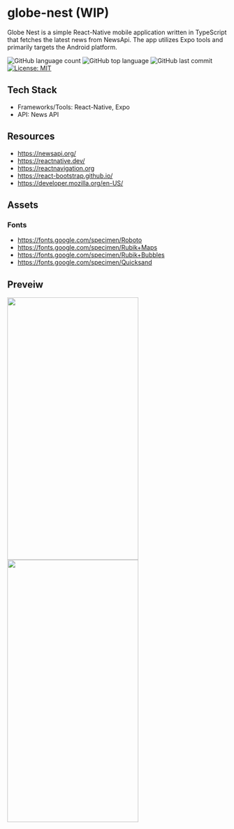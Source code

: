 # globe-nest (WIP)
Globe Nest is a simple React-Native mobile application written in TypeScript that fetches the latest news from NewsApi. The app utilizes Expo tools and primarily targets the Android platform.

![GitHub language count](https://img.shields.io/github/languages/count/m0rningdawning/globe-nest)
![GitHub top language](https://img.shields.io/github/languages/top/m0rningdawning/globe-nest) 
![GitHub last commit](https://img.shields.io/github/last-commit/m0rningdawning/globe-nest)
[![License: MIT](https://img.shields.io/badge/License-MIT-green.svg)](https://opensource.org/licenses/MIT)

## Tech Stack
- Frameworks/Tools: React-Native, Expo
- API: News API

## Resources
- https://newsapi.org/
- https://reactnative.dev/
- https://reactnavigation.org
- https://react-bootstrap.github.io/
- https://developer.mozilla.org/en-US/

## Assets
### Fonts
- https://fonts.google.com/specimen/Roboto
- https://fonts.google.com/specimen/Rubik+Maps
- https://fonts.google.com/specimen/Rubik+Bubbles
- https://fonts.google.com/specimen/Quicksand

## Preveiw
<img src="https://github.com/m0rningdawning/globe-nest/assets/102054245/12575f56-bfde-4cb0-b385-aeb2e6dcfebd" width="300" height="600">
<img src="https://github.com/m0rningdawning/globe-nest/assets/102054245/1059b66c-39f4-4bbd-9fc7-d370659896b8" width="300" height="600">
